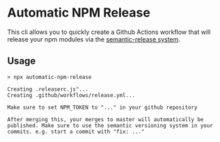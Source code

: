 # Automatic NPM Release

This cli allows you to quickly create a Github Actions workflow that will release your npm modules via the [semantic-release system](https://github.com/semantic-release/semantic-release).

## Usage

```
> npx automatic-npm-release

Creating .releaserc.js"...
Creating .github/workflows/release.yml...

Make sure to set NPM_TOKEN to "..." in your github repository

After merging this, your merges to master will automatically be published. Make sure to use the semantic versioning system in your commits. e.g. start a commit with "fix: ..." 
```
